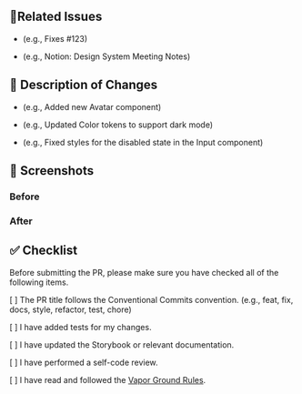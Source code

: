 <!-- PR 제목은 conventional commit 규칙을 따라주세요. (예: feat(component): Add Button component) -->

## 🔗Related Issues

<!-- Please add any related issue numbers or links. -->

- (e.g., Fixes #123)

- (e.g., Notion: Design System Meeting Notes)

## 📝 Description of Changes

<!-- Please provide a brief summary of the changes in this PR. -->

- (e.g., Added new Avatar component)

- (e.g., Updated Color tokens to support dark mode)

- (e.g., Fixed styles for the disabled state in the Input component)

## 📸 Screenshots

<!-- If there are any UI changes, please attach "before" and "after" screenshots. -->

### Before

### After

## ✅ Checklist

Before submitting the PR, please make sure you have checked all of the following items.

[ ] The PR title follows the Conventional Commits convention. (e.g., feat, fix, docs, style, refactor, test, chore)

[ ] I have added tests for my changes.

[ ] I have updated the Storybook or relevant documentation.

[ ] I have performed a self-code review.

[ ] I have read and followed the [Vapor Ground Rules](https://github.com/goorm-dev/vapor-ui/blob/main/.gemini/styleguide.md).
